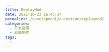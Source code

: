 ```yaml
---
title: ReplayMod
date: 2021-10-23 16:43:37
permalink: /development/animation/replaymod/
categories:
  - 开发指南
  - 动画制作
tags:
  - 
---
```

